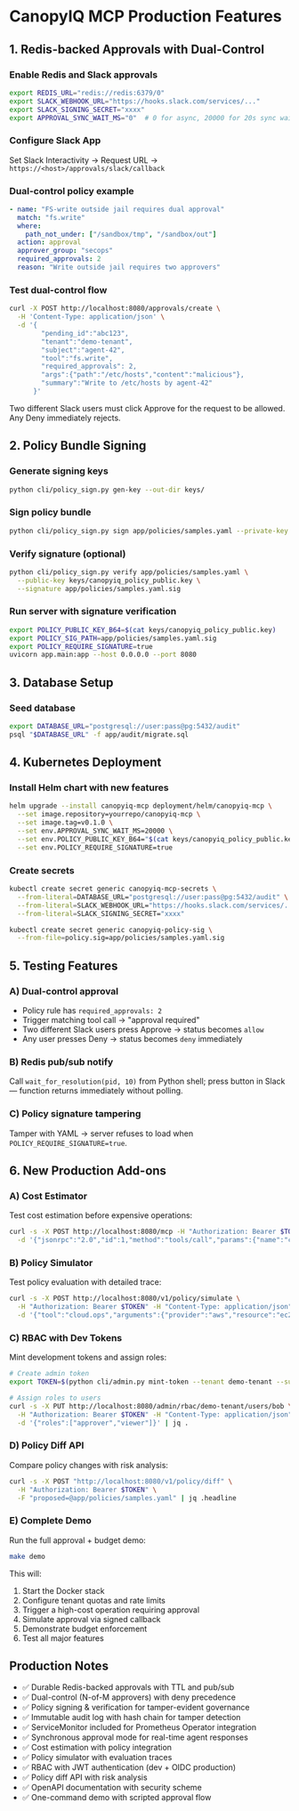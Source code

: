 # CanopyIQ MCP Production Features

## 1. Redis-backed Approvals with Dual-Control

### Enable Redis and Slack approvals
```bash
export REDIS_URL="redis://redis:6379/0"
export SLACK_WEBHOOK_URL="https://hooks.slack.com/services/..."
export SLACK_SIGNING_SECRET="xxxx"
export APPROVAL_SYNC_WAIT_MS="0"  # 0 for async, 20000 for 20s sync wait
```

### Configure Slack App
Set Slack Interactivity → Request URL → `https://<host>/approvals/slack/callback`

### Dual-control policy example
```yaml
- name: "FS-write outside jail requires dual approval"
  match: "fs.write"
  where:
    path_not_under: ["/sandbox/tmp", "/sandbox/out"]
  action: approval
  approver_group: "secops"
  required_approvals: 2
  reason: "Write outside jail requires two approvers"
```

### Test dual-control flow
```bash
curl -X POST http://localhost:8080/approvals/create \
  -H 'Content-Type: application/json' \
  -d '{
        "pending_id":"abc123",
        "tenant":"demo-tenant",
        "subject":"agent-42",
        "tool":"fs.write",
        "required_approvals": 2,
        "args":{"path":"/etc/hosts","content":"malicious"},
        "summary":"Write to /etc/hosts by agent-42"
      }'
```

Two different Slack users must click Approve for the request to be allowed. Any Deny immediately rejects.

## 2. Policy Bundle Signing

### Generate signing keys
```bash
python cli/policy_sign.py gen-key --out-dir keys/
```

### Sign policy bundle
```bash
python cli/policy_sign.py sign app/policies/samples.yaml --private-key keys/canopyiq_policy_private.key
```

### Verify signature (optional)
```bash
python cli/policy_sign.py verify app/policies/samples.yaml \
  --public-key keys/canopyiq_policy_public.key \
  --signature app/policies/samples.yaml.sig
```

### Run server with signature verification
```bash
export POLICY_PUBLIC_KEY_B64=$(cat keys/canopyiq_policy_public.key)
export POLICY_SIG_PATH=app/policies/samples.yaml.sig
export POLICY_REQUIRE_SIGNATURE=true
uvicorn app.main:app --host 0.0.0.0 --port 8080
```

## 3. Database Setup

### Seed database
```bash
export DATABASE_URL="postgresql://user:pass@pg:5432/audit"
psql "$DATABASE_URL" -f app/audit/migrate.sql
```

## 4. Kubernetes Deployment

### Install Helm chart with new features
```bash
helm upgrade --install canopyiq-mcp deployment/helm/canopyiq-mcp \
  --set image.repository=yourrepo/canopyiq-mcp \
  --set image.tag=v0.1.0 \
  --set env.APPROVAL_SYNC_WAIT_MS=20000 \
  --set env.POLICY_PUBLIC_KEY_B64="$(cat keys/canopyiq_policy_public.key)" \
  --set env.POLICY_REQUIRE_SIGNATURE=true
```

### Create secrets
```bash
kubectl create secret generic canopyiq-mcp-secrets \
  --from-literal=DATABASE_URL="postgresql://user:pass@pg:5432/audit" \
  --from-literal=SLACK_WEBHOOK_URL="https://hooks.slack.com/services/..." \
  --from-literal=SLACK_SIGNING_SECRET="xxxx"

kubectl create secret generic canopyiq-policy-sig \
  --from-file=policy.sig=app/policies/samples.yaml.sig
```

## 5. Testing Features

### A) Dual-control approval
- Policy rule has `required_approvals: 2`
- Trigger matching tool call → "approval required"
- Two different Slack users press Approve → status becomes `allow`
- Any user presses Deny → status becomes `deny` immediately

### B) Redis pub/sub notify
Call `wait_for_resolution(pid, 10)` from Python shell; press button in Slack — function returns immediately without polling.

### C) Policy signature tampering
Tamper with YAML → server refuses to load when `POLICY_REQUIRE_SIGNATURE=true`.

## 6. New Production Add-ons

### A) Cost Estimator

Test cost estimation before expensive operations:

```bash
curl -s -X POST http://localhost:8080/mcp -H "Authorization: Bearer $TOKEN" \
  -d '{"jsonrpc":"2.0","id":1,"method":"tools/call","params":{"name":"cloud.estimate","arguments":{"provider":"aws","action":"ec2.run_instances","units":10}}}' | jq .
```

### B) Policy Simulator

Test policy evaluation with detailed trace:

```bash
curl -s -X POST http://localhost:8080/v1/policy/simulate \
  -H "Authorization: Bearer $TOKEN" -H "Content-Type: application/json" \
  -d '{"tool":"cloud.ops","arguments":{"provider":"aws","resource":"ec2","action":"run_instances","estimated_cost_usd":75}}' | jq .
```

### C) RBAC with Dev Tokens

Mint development tokens and assign roles:

```bash
# Create admin token
export TOKEN=$(python cli/admin.py mint-token --tenant demo-tenant --subject alice --roles admin,approver --ttl 7200)

# Assign roles to users
curl -s -X PUT http://localhost:8080/admin/rbac/demo-tenant/users/bob \
  -H "Authorization: Bearer $TOKEN" -H "Content-Type: application/json" \
  -d '{"roles":["approver","viewer"]}' | jq .
```

### D) Policy Diff API

Compare policy changes with risk analysis:

```bash
curl -s -X POST "http://localhost:8080/v1/policy/diff" \
  -H "Authorization: Bearer $TOKEN" \
  -F "proposed=@app/policies/samples.yaml" | jq .headline
```

### E) Complete Demo

Run the full approval + budget demo:

```bash
make demo
```

This will:
1. Start the Docker stack
2. Configure tenant quotas and rate limits
3. Trigger a high-cost operation requiring approval
4. Simulate approval via signed callback
5. Demonstrate budget enforcement
6. Test all major features

## Production Notes

- ✅ Durable Redis-backed approvals with TTL and pub/sub
- ✅ Dual-control (N-of-M approvers) with deny precedence  
- ✅ Policy signing & verification for tamper-evident governance
- ✅ Immutable audit log with hash chain for tamper detection
- ✅ ServiceMonitor included for Prometheus Operator integration
- ✅ Synchronous approval mode for real-time agent responses
- ✅ Cost estimation with policy integration
- ✅ Policy simulator with evaluation traces
- ✅ RBAC with JWT authentication (dev + OIDC production)
- ✅ Policy diff API with risk analysis
- ✅ OpenAPI documentation with security scheme
- ✅ One-command demo with scripted approval flow